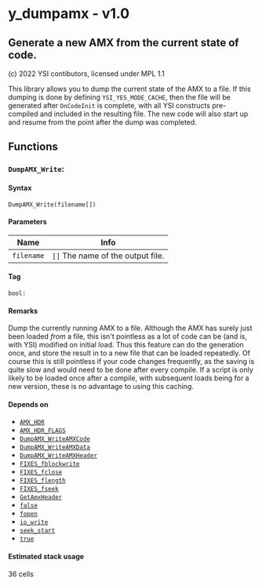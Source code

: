 y_dumpamx - v1.0
==========================================
Generate a new AMX from the current state of code.
------------------------------------------
(c) 2022 YSI contibutors, licensed under MPL 1.1


This library allows you to dump the current state of the AMX to a file. If this dumping is done by defining `YSI_YES_MODE_CACHE`, then the file will be generated after `OnCodeInit` is complete, with all YSI constructs pre-compiled and included in the resulting file. The new code will also start up and resume from the point after the dump was completed.



## Functions


### `DumpAMX_Write`:


#### Syntax


```pawn
DumpAMX_Write(filename[])
```


#### Parameters


| 	**Name**	 | 	**Info**	 |
|	---	|	---	|
| 	`filename`	 | 	` [] ` The name of the output file.	 |

#### Tag
`bool:`


#### Remarks
Dump the currently running AMX to a file. Although the AMX has surely just been loaded *from* a file, this isn't pointless as a lot of code can be (and is, with YSI) modified on initial load. Thus this feature can do the generation once, and store the result in to a new file that can be loaded repeatedly. Of course this is still pointless if your code changes frequently, as the saving is quite slow and would need to be done after every compile. If a script is only likely to be loaded once after a compile, with subsequent loads being for a new version, these is no advantage to using this caching.


#### Depends on
* [`AMX_HDR`](#AMX_HDR)
* [`AMX_HDR_FLAGS`](#AMX_HDR_FLAGS)
* [`DumpAMX_WriteAMXCode`](#DumpAMX_WriteAMXCode)
* [`DumpAMX_WriteAMXData`](#DumpAMX_WriteAMXData)
* [`DumpAMX_WriteAMXHeader`](#DumpAMX_WriteAMXHeader)
* [`FIXES_fblockwrite`](#FIXES_fblockwrite)
* [`FIXES_fclose`](#FIXES_fclose)
* [`FIXES_flength`](#FIXES_flength)
* [`FIXES_fseek`](#FIXES_fseek)
* [`GetAmxHeader`](#GetAmxHeader)
* [`false`](#false)
* [`fopen`](#fopen)
* [`io_write`](#io_write)
* [`seek_start`](#seek_start)
* [`true`](#true)
#### Estimated stack usage
36 cells




